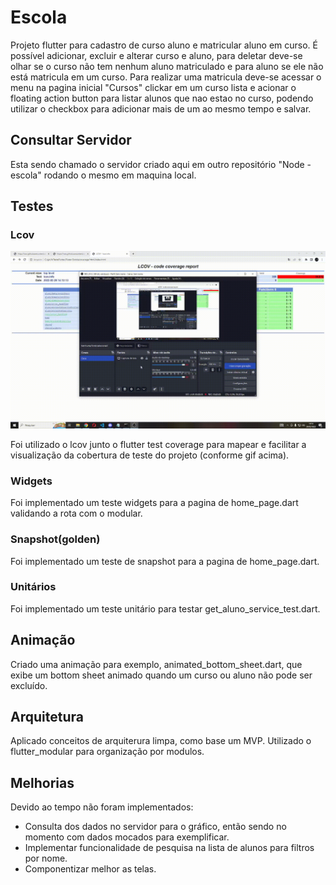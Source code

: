 # Escola

Projeto flutter para cadastro de curso aluno e matricular aluno em curso.
É possível adicionar, excluir e alterar curso e aluno, para deletar deve-se olhar se o curso não tem nenhum aluno matriculado e para aluno se ele não está matricula em um curso.
Para realizar uma matricula deve-se acessar o menu na pagina inicial "Cursos" clickar em um curso lista e acionar o floating action button para listar alunos que nao estao no curso, podendo utilizar o checkbox para adicionar mais de um ao mesmo tempo e salvar.

## Consultar Servidor

Esta sendo chamado o servidor criado aqui em outro repositório "Node -escola" rodando o mesmo em maquina local.

## Testes

### Lcov

<p align="center">
    <img src="assets/lcov_example.gif">
</p>

Foi utilizado o lcov junto o flutter test coverage para mapear e facilitar a visualização da cobertura de teste do projeto (conforme gif acima).

### Widgets

Foi implementado um teste widgets para a pagina de home_page.dart validando a rota com o modular.

### Snapshot(golden)

Foi implementado um teste de snapshot para a pagina de home_page.dart.

### Unitários

Foi implementado um teste unitário para testar get_aluno_service_test.dart.

## Animação

Criado uma animação para exemplo, animated_bottom_sheet.dart, que exibe um bottom sheet animado quando um curso ou aluno não pode ser excluído.

## Arquitetura

Aplicado conceitos de arquiterura limpa, como base um MVP.
Utilizado o flutter_modular para organização por modulos.
## Melhorias

Devido ao tempo não foram implementados:
 - Consulta dos dados no servidor para o gráfico, então sendo no momento com dados mocados para exemplificar.
 - Implementar funcionalidade de pesquisa na lista de alunos para filtros por nome.
 - Componentizar melhor as telas.


